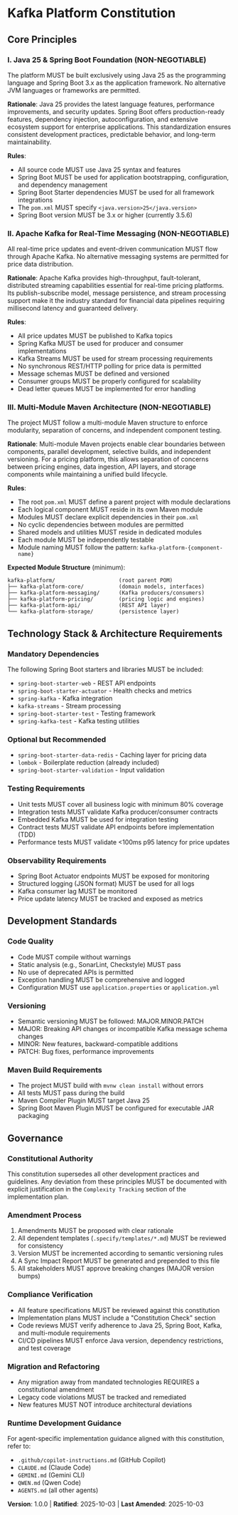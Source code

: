 <!--
SYNC IMPACT REPORT - Constitution Update
=========================================
Version Change: Initial → 1.0.0
Modified Principles: N/A (initial creation)
Added Sections:
  - Core Principles (3 principles)
  - Technology Stack & Architecture Requirements
  - Development Standards
  - Governance

Templates Requiring Updates:
  ✅ .specify/templates/plan-template.md - Reviewed, aligns with constitution principles
  ✅ .specify/templates/spec-template.md - Reviewed, aligns with functional requirements approach
  ✅ .specify/templates/tasks-template.md - Reviewed, aligns with TDD and modular structure

Follow-up TODOs: None - all placeholders filled
-->

# Kafka Platform Constitution

## Core Principles

### I. Java 25 & Spring Boot Foundation (NON-NEGOTIABLE)
The platform MUST be built exclusively using Java 25 as the programming language and Spring Boot 3.x as the application framework. No alternative JVM languages or frameworks are permitted.

**Rationale**: Java 25 provides the latest language features, performance improvements, and security updates. Spring Boot offers production-ready features, dependency injection, autoconfiguration, and extensive ecosystem support for enterprise applications. This standardization ensures consistent development practices, predictable behavior, and long-term maintainability.

**Rules**:
- All source code MUST use Java 25 syntax and features
- Spring Boot MUST be used for application bootstrapping, configuration, and dependency management
- Spring Boot Starter dependencies MUST be used for all framework integrations
- The `pom.xml` MUST specify `<java.version>25</java.version>`
- Spring Boot version MUST be 3.x or higher (currently 3.5.6)

### II. Apache Kafka for Real-Time Messaging (NON-NEGOTIABLE)
All real-time price updates and event-driven communication MUST flow through Apache Kafka. No alternative messaging systems are permitted for price data distribution.

**Rationale**: Apache Kafka provides high-throughput, fault-tolerant, distributed streaming capabilities essential for real-time pricing platforms. Its publish-subscribe model, message persistence, and stream processing support make it the industry standard for financial data pipelines requiring millisecond latency and guaranteed delivery.

**Rules**:
- All price updates MUST be published to Kafka topics
- Spring Kafka MUST be used for producer and consumer implementations
- Kafka Streams MUST be used for stream processing requirements
- No synchronous REST/HTTP polling for price data is permitted
- Message schemas MUST be defined and versioned
- Consumer groups MUST be properly configured for scalability
- Dead letter queues MUST be implemented for error handling

### III. Multi-Module Maven Architecture (NON-NEGOTIABLE)
The project MUST follow a multi-module Maven structure to enforce modularity, separation of concerns, and independent component testing.

**Rationale**: Multi-module Maven projects enable clear boundaries between components, parallel development, selective builds, and independent versioning. For a pricing platform, this allows separation of concerns between pricing engines, data ingestion, API layers, and storage components while maintaining a unified build lifecycle.

**Rules**:
- The root `pom.xml` MUST define a parent project with module declarations
- Each logical component MUST reside in its own Maven module
- Modules MUST declare explicit dependencies in their `pom.xml`
- No cyclic dependencies between modules are permitted
- Shared models and utilities MUST reside in dedicated modules
- Each module MUST be independently testable
- Module naming MUST follow the pattern: `kafka-platform-{component-name}`

**Expected Module Structure** (minimum):
```
kafka-platform/                    (root parent POM)
├── kafka-platform-core/           (domain models, interfaces)
├── kafka-platform-messaging/      (Kafka producers/consumers)
├── kafka-platform-pricing/        (pricing logic and engines)
├── kafka-platform-api/            (REST API layer)
└── kafka-platform-storage/        (persistence layer)
```

## Technology Stack & Architecture Requirements

### Mandatory Dependencies
The following Spring Boot starters and libraries MUST be included:
- `spring-boot-starter-web` - REST API endpoints
- `spring-boot-starter-actuator` - Health checks and metrics
- `spring-kafka` - Kafka integration
- `kafka-streams` - Stream processing
- `spring-boot-starter-test` - Testing framework
- `spring-kafka-test` - Kafka testing utilities

### Optional but Recommended
- `spring-boot-starter-data-redis` - Caching layer for pricing data
- `lombok` - Boilerplate reduction (already included)
- `spring-boot-starter-validation` - Input validation

### Testing Requirements
- Unit tests MUST cover all business logic with minimum 80% coverage
- Integration tests MUST validate Kafka producer/consumer contracts
- Embedded Kafka MUST be used for integration testing
- Contract tests MUST validate API endpoints before implementation (TDD)
- Performance tests MUST validate <100ms p95 latency for price updates

### Observability Requirements
- Spring Boot Actuator endpoints MUST be exposed for monitoring
- Structured logging (JSON format) MUST be used for all logs
- Kafka consumer lag MUST be monitored
- Price update latency MUST be tracked and exposed as metrics

## Development Standards

### Code Quality
- Code MUST compile without warnings
- Static analysis (e.g., SonarLint, Checkstyle) MUST pass
- No use of deprecated APIs is permitted
- Exception handling MUST be comprehensive and logged
- Configuration MUST use `application.properties` or `application.yml`

### Versioning
- Semantic versioning MUST be followed: MAJOR.MINOR.PATCH
- MAJOR: Breaking API changes or incompatible Kafka message schema changes
- MINOR: New features, backward-compatible additions
- PATCH: Bug fixes, performance improvements

### Maven Build Requirements
- The project MUST build with `mvnw clean install` without errors
- All tests MUST pass during the build
- Maven Compiler Plugin MUST target Java 25
- Spring Boot Maven Plugin MUST be configured for executable JAR packaging

## Governance

### Constitutional Authority
This constitution supersedes all other development practices and guidelines. Any deviation from these principles MUST be documented with explicit justification in the `Complexity Tracking` section of the implementation plan.

### Amendment Process
1. Amendments MUST be proposed with clear rationale
2. All dependent templates (`.specify/templates/*.md`) MUST be reviewed for consistency
3. Version MUST be incremented according to semantic versioning rules
4. A Sync Impact Report MUST be generated and prepended to this file
5. All stakeholders MUST approve breaking changes (MAJOR version bumps)

### Compliance Verification
- All feature specifications MUST be reviewed against this constitution
- Implementation plans MUST include a "Constitution Check" section
- Code reviews MUST verify adherence to Java 25, Spring Boot, Kafka, and multi-module requirements
- CI/CD pipelines MUST enforce Java version, dependency restrictions, and test coverage

### Migration and Refactoring
- Any migration away from mandated technologies REQUIRES a constitutional amendment
- Legacy code violations MUST be tracked and remediated
- New features MUST NOT introduce architectural deviations

### Runtime Development Guidance
For agent-specific implementation guidance aligned with this constitution, refer to:
- `.github/copilot-instructions.md` (GitHub Copilot)
- `CLAUDE.md` (Claude Code)
- `GEMINI.md` (Gemini CLI)
- `QWEN.md` (Qwen Code)
- `AGENTS.md` (all other agents)

**Version**: 1.0.0 | **Ratified**: 2025-10-03 | **Last Amended**: 2025-10-03